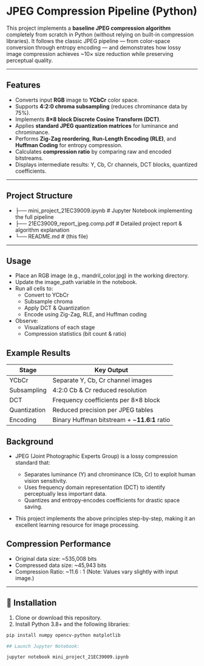 # JPEG Compression Pipeline (Python)

This project implements a **baseline JPEG compression algorithm** completely from scratch in Python (without relying on built-in compression libraries). It follows the classic JPEG pipeline — from color-space conversion through entropy encoding — and demonstrates how lossy image compression achieves ~10× size reduction while preserving perceptual quality.

---

## Features

- Converts input **RGB** image to **YCbCr** color space.
- Supports **4:2:0 chroma subsampling** (reduces chrominance data by 75%).
- Implements **8×8 block Discrete Cosine Transform (DCT)**.
- Applies **standard JPEG quantization matrices** for luminance and chrominance.
- Performs **Zig-Zag reordering**, **Run-Length Encoding (RLE)**, and **Huffman Coding** for entropy compression.
- Calculates **compression ratio** by comparing raw and encoded bitstreams.
- Displays intermediate results: Y, Cb, Cr channels, DCT blocks, quantized coefficients.

---

## Project Structure

* ├── mini_project_21EC39009.ipynb # Jupyter Notebook implementing the full pipeline
* ├── 21EC39009_report_jpeg.comp.pdf # Detailed project report & algorithm explanation
* └── README.md # (this file)

---
## Usage

* Place an RGB image (e.g., mandril_color.jpg) in the working directory.
* Update the image_path variable in the notebook.
* Run all cells to:
     * Convert to YCbCr
     * Subsample chroma
     * Apply DCT & Quantization
     * Encode using Zig-Zag, RLE, and Huffman coding
* Observe:
     * Visualizations of each stage
     * Compression statistics (bit count & ratio)

## Example Results

| Stage        | Key Output                                    |
| ------------ | --------------------------------------------- |
| YCbCr        | Separate Y, Cb, Cr channel images             |
| Subsampling  | 4:2:0 Cb & Cr reduced resolution              |
| DCT          | Frequency coefficients per 8×8 block          |
| Quantization | Reduced precision per JPEG tables             |
| Encoding     | Binary Huffman bitstream + \~**11.6:1** ratio |


## Background

* JPEG (Joint Photographic Experts Group) is a lossy compression standard that:

  * Separates luminance (Y) and chrominance (Cb, Cr) to exploit human vision sensitivity.
  * Uses frequency domain representation (DCT) to identify perceptually less important data.
  * Quantizes and entropy-encodes coefficients for drastic space saving.

* This project implements the above principles step-by-step, making it an excellent learning resource for image processing.

## Compression Performance

* Original data size: ~535,008 bits
* Compressed data size: ~45,943 bits
* Compression Ratio: ~11.6 : 1
  (Note: Values vary slightly with input image.)

---

## 🔧 Installation

1. Clone or download this repository.
2. Install Python 3.8+ and the following libraries:

```bash
pip install numpy opencv-python matplotlib

## Launch Jupyter Notebook:

jupyter notebook mini_project_21EC39009.ipynb

